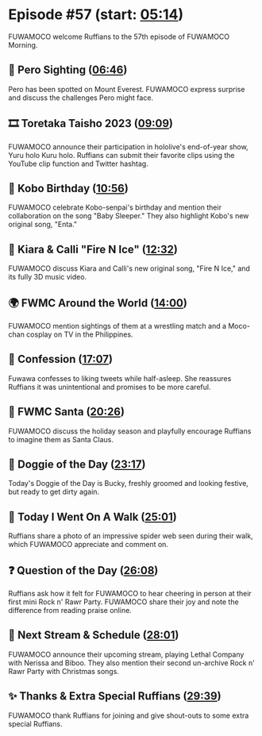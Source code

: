 # Episode #57 (start: [05:14](https://youtu.be/suSvc7ijPv8?t=05m14s))

FUWAMOCO welcome Ruffians to the 57th episode of FUWAMOCO Morning.

## 👀 Pero Sighting ([06:46](https://youtu.be/suSvc7ijPv8?t=06m46s))

Pero has been spotted on Mount Everest. FUWAMOCO express surprise and discuss the challenges Pero might face.

## 🎞️ Toretaka Taisho 2023 ([09:09](https://youtu.be/suSvc7ijPv8?t=09m09s))

FUWAMOCO announce their participation in hololive's end-of-year show, Yuru holo Kuru holo. Ruffians can submit their favorite clips using the YouTube clip function and Twitter hashtag.

## 🎂 Kobo Birthday ([10:56](https://youtu.be/suSvc7ijPv8?t=10m56s))

FUWAMOCO celebrate Kobo-senpai's birthday and mention their collaboration on the song "Baby Sleeper." They also highlight Kobo's new original song, "Enta."

## 🎤 Kiara & Calli "Fire N Ice" ([12:32](https://youtu.be/suSvc7ijPv8?t=12m32s))

FUWAMOCO discuss Kiara and Calli's new original song, "Fire N Ice," and its fully 3D music video.

## 🌍 FWMC Around the World ([14:00](https://youtu.be/suSvc7ijPv8?t=14m00s))

FUWAMOCO mention sightings of them at a wrestling match and a Moco-chan cosplay on TV in the Philippines.

## 🙊 Confession ([17:07](https://youtu.be/suSvc7ijPv8?t=17m07s))

Fuwawa confesses to liking tweets while half-asleep. She reassures Ruffians it was unintentional and promises to be more careful.

## 🎅 FWMC Santa ([20:26](https://youtu.be/suSvc7ijPv8?t=20m26s))

FUWAMOCO discuss the holiday season and playfully encourage Ruffians to imagine them as Santa Claus.

## 🐶 Doggie of the Day ([23:17](https://youtu.be/suSvc7ijPv8?t=23m17s))

Today's Doggie of the Day is Bucky, freshly groomed and looking festive, but ready to get dirty again.

## 🚶 Today I Went On A Walk ([25:01](https://youtu.be/suSvc7ijPv8?t=25m01s))

Ruffians share a photo of an impressive spider web seen during their walk, which FUWAMOCO appreciate and comment on.

## ❓ Question of the Day ([26:08](https://youtu.be/suSvc7ijPv8?t=26m08s))

Ruffians ask how it felt for FUWAMOCO to hear cheering in person at their first mini Rock n' Rawr Party. FUWAMOCO share their joy and note the difference from reading praise online.

## 📅 Next Stream & Schedule ([28:01](https://youtu.be/suSvc7ijPv8?t=28m01s))

FUWAMOCO announce their upcoming stream, playing Lethal Company with Nerissa and Biboo. They also mention their second un-archive Rock n' Rawr Party with Christmas songs.

## ✨ Thanks & Extra Special Ruffians ([29:39](https://youtu.be/suSvc7ijPv8?t=29m39s))

FUWAMOCO thank Ruffians for joining and give shout-outs to some extra special Ruffians.
